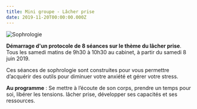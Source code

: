 ```yaml
---
title: Mini groupe - Lâcher prise
date: 2019-11-20T00:00:00.000Z
---
```

![Sophrologie](/images/uploads/post_pic2.png "Sophrologie")

**Démarrage d'un protocole de 8 séances sur le thème du lâcher prise**. Tous les samedi matins de 9h30 à 10h30 au cabinet, à partir du samedi 8 juin 2019.

Ces séances de sophrologie sont construites pour vous permettre  d’acquérir des outils pour diminuer votre anxiété et gérer votre stress.

**Au programme** : Se mettre à l’écoute de son corps, prendre un temps pour soi, libérer les tensions. lâcher prise, développer ses capacités et ses ressources.
